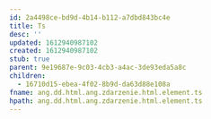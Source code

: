 ```yaml
---
id: 2a4498ce-bd9d-4b14-b112-a7dbd843bc4e
title: Ts
desc: ''
updated: 1612940987102
created: 1612940987102
stub: true
parent: 9e19687e-9c03-4cb3-a4ac-3de93eda5a8c
children:
  - 16710d15-ebea-4f02-8b9d-da63d88e108a
fname: ang.dd.html.ang.zdarzenie.html.element.ts
hpath: ang.dd.html.ang.zdarzenie.html.element.ts
---
```



